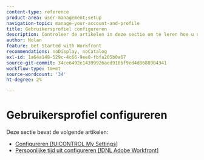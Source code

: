 ```yaml
---
content-type: reference
product-area: user-management;setup
navigation-topic: manage-your-account-and-profile
title: Gebruikersprofiel configureren
description: Controleer de artikelen in deze sectie om te leren hoe u uw [!DNL Workfront] gebruikersprofiel.
author: Nolan
feature: Get Started with Workfront
recommendations: noDisplay, noCatalog
exl-id: 1a64a148-529c-4c66-9ee8-fbfa205b0a67
source-git-commit: 34ce6492e14399926aed910bf9ed4d8688904341
workflow-type: tm+mt
source-wordcount: '34'
ht-degree: 2%

---
```


# Gebruikersprofiel configureren

Deze sectie bevat de volgende artikelen:

* [Configureren [!UICONTROL My Settings]](../../../workfront-basics/manage-your-account-and-profile/configuring-your-user-profile/configure-my-settings.md)
* [Persoonlijke tijd uit configureren [!DNL Adobe Workfront]](../../../workfront-basics/manage-your-account-and-profile/configuring-your-user-profile/personal-time-overview.md)
